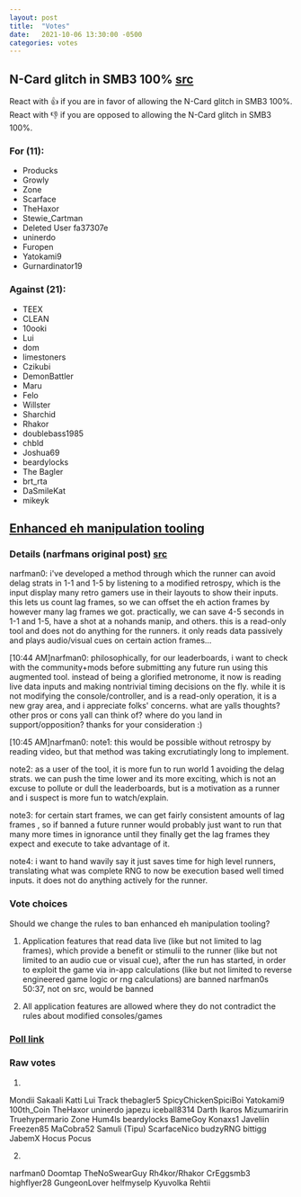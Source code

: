 ```yaml
---
layout: post
title:  "Votes"
date:   2021-10-06 13:30:00 -0500
categories: votes
---
```


## N-Card glitch in SMB3 100% [src](https://discord.com/channels/599131748143464459/599134097721524224/841878068381483038)

React with :thumbsup: if you are in favor of allowing the N-Card glitch in SMB3 100%.
React with :thumbsdown: if you are opposed to allowing the N-Card glitch in SMB3 100%.

### For (11):

* Producks
* Growly
* Zone
* Scarface
* TheHaxor
* Stewie_Cartman
* Deleted User fa37307e
* uninerdo
* Furopen
* Yatokami9
* Gurnardinator19

### Against (21):

* TEEX
* CLEAN
* 10ooki
* Lui
* dom
* limestoners
* Czikubi
* DemonBattler
* Maru
* Felo
* Willster
* Sharchid
* Rhakor
* doublebass1985
* chbld
* Joshua69
* beardylocks
* The Bagler
* brt_rta
* DaSmileKat
* mikeyk

## [Enhanced eh manipulation tooling](#enhanced-eh-manipulation-tooling)

### Details (narfmans original post) [src](https://discord.com/channels/599131748143464459/599134097721524224/1075442241562226798)

narfman0: i've developed a method through which the runner can avoid delag strats in 1-1 and 1-5 by listening to a modified retrospy, which is the input display many retro gamers use in their layouts to show their inputs. this lets us count lag frames, so we can offset the eh action frames by however many lag frames we got. practically, we can save 4-5 seconds in 1-1 and 1-5, have a shot at a nohands manip, and others. this is a read-only tool and does not do anything for the runners. it only reads data passively and plays audio/visual cues on certain action frames...

[10:44 AM]narfman0: philosophically, for our leaderboards, i want to check with the community+mods before submitting any future run using this augmented tool. instead of being a glorified metronome, it now is reading live data inputs and making nontrivial timing decisions on the fly. while it is not modifying the console/controller, and is a read-only operation, it is a new gray area, and i appreciate folks' concerns. what are yalls thoughts? other pros or cons yall can think of? where do you land in support/opposition? thanks for your consideration :)

[10:45 AM]narfman0: note1: this would be possible without retrospy by reading video, but that method was taking excrutiatingly long to implement.

note2: as a user of the tool, it is more fun to run world 1 avoiding the delag strats. we can push the time lower and its more exciting, which is not an excuse to pollute or dull the leaderboards, but is a motivation as a runner and i suspect is more fun to watch/explain.

note3: for certain start frames, we can get fairly consistent amounts of lag frames , so if banned a future runner would probably just want to run that many more times in ignorance until they finally get the lag frames they expect and execute to take advantage of it.

note4: i want to hand wavily say it just saves time for high level runners, translating what was complete RNG to now be execution based well timed inputs. it does not do anything actively for the runner.

### Vote choices

Should we change the rules to ban enhanced eh manipulation tooling?

1. Application features that read data live (like but not limited to lag frames), which provide a benefit or stimulii to the runner (like but not limited to an audio cue or visual cue), after the run has started, in order to exploit the game via in-app calculations (like but not limited to reverse engineered game logic or rng calculations) are banned narfman0s 50:37, not on src, would be banned

2. All application features are allowed where they do not contradict the rules about modified consoles/games

### [Poll link](https://strawpoll.com/polls/PKgl30vj4np)

### Raw votes

1. 
Mondii
Sakaali
Katti
Lui
Track
thebagler5
SpicyChickenSpiciBoi
Yatokami9
100th_Coin
TheHaxor
uninerdo 
japezu
iceball8314
Darth Ikaros
Mizumaririn
Truehypermario
Zone
Hum4ls
beardylocks
BameGoy
Konaxs1
Javeliin
Freezen85 
MaCobra52
Samuli (Tipu)
ScarfaceNico
budzyRNG 
bittigg
JabemX 
Hocus Pocus

2.
narfman0
Doomtap
TheNoSwearGuy
Rh4kor/Rhakor 
CrEggsmb3
highflyer28 
GungeonLover
helfmyselp
Kyuvolka 
Rehtii